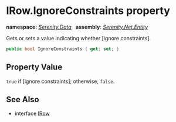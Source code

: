 # IRow.IgnoreConstraints property
**namespace:** *[Serenity.Data](../../README.md#serenity.data-namespace)*   **assembly**: *[Serenity.Net.Entity](../../README.md)*

Gets or sets a value indicating whether [ignore constraints].

```csharp
public bool IgnoreConstraints { get; set; }
```

## Property Value

`true` if [ignore constraints]; otherwise, `false`.

## See Also

* interface [IRow](../IRow.md)